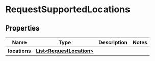 
# RequestSupportedLocations

## Properties
Name | Type | Description | Notes
------------ | ------------- | ------------- | -------------
**locations** | [**List&lt;RequestLocation&gt;**](RequestLocation.md) |  | 



